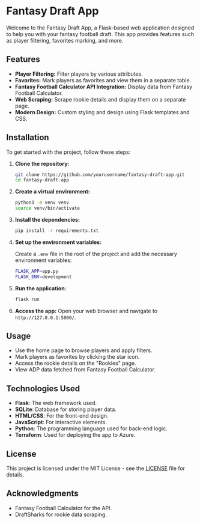 # Fantasy Draft App

Welcome to the Fantasy Draft App, a Flask-based web application designed to help you with your fantasy football draft. This app provides features such as player filtering, favorites marking, and more.

## Features

- **Player Filtering:** Filter players by various attributes.
- **Favorites:** Mark players as favorites and view them in a separate table.
- **Fantasy Football Calculator API Integration:** Display data from Fantasy Football Calculator.
- **Web Scraping:** Scrape rookie details and display them on a separate page.
- **Modern Design:** Custom styling and design using Flask templates and CSS.

## Installation

To get started with the project, follow these steps:

1. **Clone the repository:**

    ```bash
    git clone https://github.com/yourusername/fantasy-draft-app.git
    cd fantasy-draft-app
    ```

2. **Create a virtual environment:**

    ```bash
    python3 -m venv venv
    source venv/bin/activate
    ```

3. **Install the dependencies:**

    ```bash
    pip install -r requirements.txt
    ```

4. **Set up the environment variables:**

    Create a `.env` file in the root of the project and add the necessary environment variables:

    ```bash
    FLASK_APP=app.py
    FLASK_ENV=development
    ```

5. **Run the application:**

    ```bash
    flask run
    ```

6. **Access the app:**
    Open your web browser and navigate to `http://127.0.0.1:5000/`.

## Usage

- Use the home page to browse players and apply filters.
- Mark players as favorites by clicking the star icon.
- Access the rookie details on the "Rookies" page.
- View ADP data fetched from Fantasy Football Calculator.

## Technologies Used

- **Flask**: The web framework used.
- **SQLite**: Database for storing player data.
- **HTML/CSS**: For the front-end design.
- **JavaScript**: For interactive elements.
- **Python**: The programming language used for back-end logic.
- **Terraform**: Used for deploying the app to Azure.

## License

This project is licensed under the MIT License - see the [LICENSE](LICENSE) file for details.

## Acknowledgments

- Fantasy Football Calculator for the API.
- DraftSharks for rookie data scraping.

